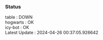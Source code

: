 ### Status


table : DOWN  
hogwarts : OK  
icy-bot : OK  
Latest Update : 2024-04-26 00:37:05.926642
